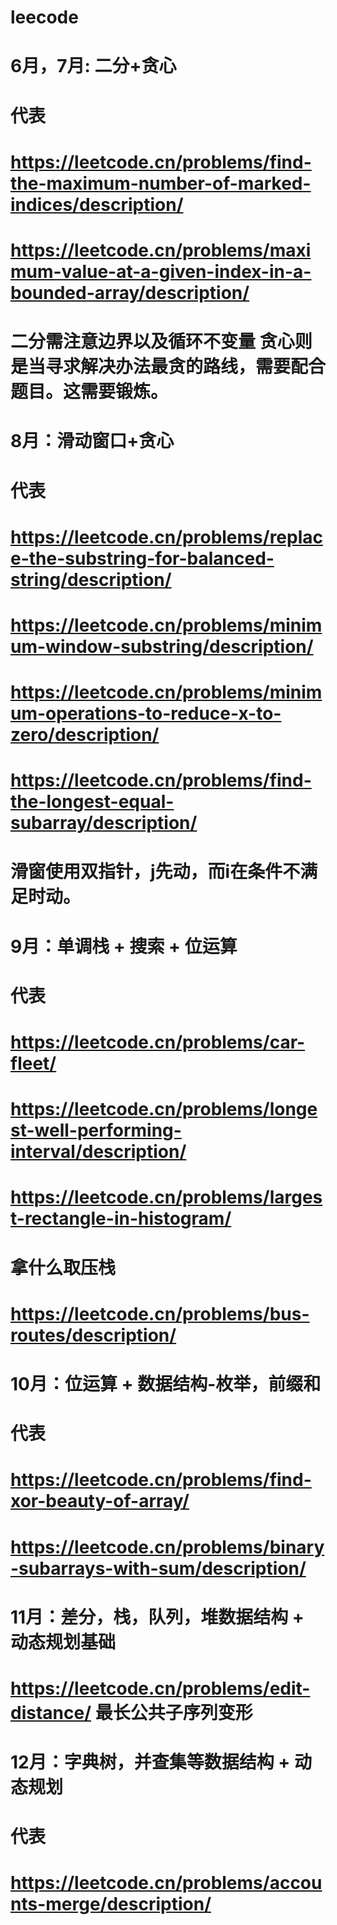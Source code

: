 # leecode

# 6月，7月: 二分+贪心
# 代表
# https://leetcode.cn/problems/find-the-maximum-number-of-marked-indices/description/ 
# https://leetcode.cn/problems/maximum-value-at-a-given-index-in-a-bounded-array/description/
#      二分需注意边界以及循环不变量 贪心则是当寻求解决办法最贪的路线，需要配合题目。这需要锻炼。

# 8月：滑动窗口+贪心
# 代表
# https://leetcode.cn/problems/replace-the-substring-for-balanced-string/description/
# https://leetcode.cn/problems/minimum-window-substring/description/
# https://leetcode.cn/problems/minimum-operations-to-reduce-x-to-zero/description/
# https://leetcode.cn/problems/find-the-longest-equal-subarray/description/
#      滑窗使用双指针，j先动，而i在条件不满足时动。

# 9月：单调栈 + 搜索 + 位运算
# 代表
# https://leetcode.cn/problems/car-fleet/
# https://leetcode.cn/problems/longest-well-performing-interval/description/
# https://leetcode.cn/problems/largest-rectangle-in-histogram/
#      拿什么取压栈
# https://leetcode.cn/problems/bus-routes/description/

# 10月：位运算 + 数据结构-枚举，前缀和
# 代表
# https://leetcode.cn/problems/find-xor-beauty-of-array/ 
# https://leetcode.cn/problems/binary-subarrays-with-sum/description/

# 11月：差分，栈，队列，堆数据结构 + 动态规划基础
# https://leetcode.cn/problems/edit-distance/ 最长公共子序列变形

# 12月：字典树，并查集等数据结构 + 动态规划
# 代表
# https://leetcode.cn/problems/accounts-merge/description/ 
